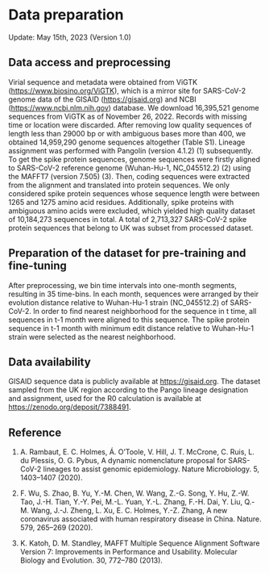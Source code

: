 # Data preparation
Update: May 15th, 2023 (Version 1.0)



## Data access and preprocessing

Virial sequence and metadata were obtained from ViGTK (https://www.biosino.org/ViGTK), which is a mirror site for SARS-CoV-2 genome data of the GISAID (https://gisaid.org) and NCBI (https://www.ncbi.nlm.nih.gov) database. We download 16,395,521 genome sequences from ViGTK as of November 26, 2022. Records with missing time or location were discarded. After removing low quality sequences of length less than 29000 bp or with ambiguous bases more than 400, we obtained 14,959,290 genome sequences altogether (Table S1). Lineage assignment was performed with Pangolin (version 4.1.2) (1) subsequently. To get the spike protein sequences, genome sequences were firstly aligned to SARS-CoV-2 reference genome (Wuhan-Hu-1, NC_045512.2) (2) using the MAFFT7 (version 7.505) (3). Then, coding sequences were extracted from the alignment and translated into protein sequences. We only considered spike protein sequences whose sequence length were between 1265 and 1275 amino acid residues. Additionally, spike proteins with ambiguous amino acids were excluded, which yielded high quality dataset of 10,184,273 sequences in total. A total of 2,713,327 SARS-CoV-2 spike protein sequences that belong to UK was subset from processed dataset.


## Preparation of the dataset for pre-training and fine-tuning

After preprocessing, we bin time intervals into one-month segments, resulting in 35 time-bins. In each month, sequences were arranged by their evolution distance relative to Wuhan-Hu-1 strain (NC_045512.2) of SARS-CoV-2. In order to find nearest neighborhood for the sequence in t time, all sequences in t-1 month were aligned to this sequence. The spike protein sequence in t-1 month with minimum edit distance relative to Wuhan-Hu-1 strain were selected as the nearest neighborhood.


## Data availability
GISAID sequence data is publicly available at https://gisaid.org. The dataset sampled from the UK region according to the Pango lineage designation and assignment, used for the R0 calculation is available at https://zenodo.org/deposit/7388491.


## Reference
1. A. Rambaut, E. C. Holmes, Á. O’Toole, V. Hill, J. T. McCrone, C. Ruis, L. du Plessis, O. G. Pybus, A dynamic nomenclature proposal for SARS-CoV-2 lineages to assist genomic epidemiology. Nature Microbiology. 5, 1403–1407 (2020).

2. F. Wu, S. Zhao, B. Yu, Y.-M. Chen, W. Wang, Z.-G. Song, Y. Hu, Z.-W. Tao, J.-H. Tian, Y.-Y. Pei, M.-L. Yuan, Y.-L. Zhang, F.-H. Dai, Y. Liu, Q.-M. Wang, J.-J. Zheng, L. Xu, E. C. Holmes, Y.-Z. Zhang, A new coronavirus associated with human respiratory disease in China. Nature. 579, 265–269 (2020).

3. K. Katoh, D. M. Standley, MAFFT Multiple Sequence Alignment Software Version 7: Improvements in Performance and Usability. Molecular Biology and Evolution. 30, 772–780 (2013).
